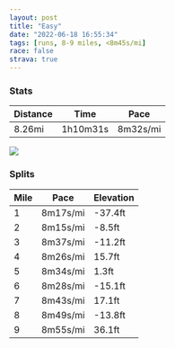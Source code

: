 ```yaml
---
layout: post
title: "Easy"
date: "2022-06-18 16:55:34"
tags: [runs, 8-9 miles, <8m45s/mi]
race: false
strava: true
---
```


### Stats

| Distance | Time | Pace |
|----------|------|------|
|8.26mi|1h10m31s|8m32s/mi|

<img src='https://maps.googleapis.com/maps/api/staticmap?maptype=roadmap&path=enc:qewwFntsbMAB\Xb@NDFAJFRBp@?\Ud@Kd@Gv@Kt@?t@a@rAsApC[ESLi@D[A?Hg@XIJPT~B`A^^Jd@CPPt@\n@?LIz@@p@MjAmAhDET@HVr@[tA?XLXnCbBnA|@~Ax@vB|AnAv@pAd@p@~@vCbAn@L`DdAvBf@bD?hBJbAh@LEd@e@VK|@F`@@@CEaADw@Jk@BE\Cf@@~@RpCVd@J~@BfBZtCVxAAd@Dr@VHLr@Tl@CdABn@Jl@BrALv@Nd@@d@Td@LdFl@n@TpAx@`@HnAd@zATfADjBKVGpACj@EhBPjEFvAVbBH`ACjALv@ApDLpBVdBHvAGnCPt@@\EvAHpBVrCD`CN|CHlE`@rBZtBHbBRb@JdBP~@PpCZxAHnDd@xAJb@CJBh@?pAd@zGv@xAVhA\rAFZPn@Cr@Jt@@b@LTLz@F|Bz@d@FTT\H\?~@MFDA@OLGAFGt@ZdALz@R`EZv@Jn@TR@v@WPUZVx@Vr@p@NVNFf@Jl@UdBL`A`@DCp@PbAp@`@Rv@@b@Jt@\j@@DBDRNLf@Ph@^bBx@n@@b@Z~B|@BFf@X`BNVPA^Q@c@c@SGuAMg@?_AQgB_AoBo@OA[NUG]][e@m@M[DWQYIQOGQKIcBEm@Gk@c@i@M_@?a@Uq@UYQQSe@IMFSK[Eo@Cy@Q{@GCe@B]CcBIA[Wa@Qg@DWVs@?gApAWMKYC?WYKEoAQw@GwBc@[Dc@@]CYBy@o@aAWwAUOBQVMBq@]s@QuAKmAAk@QgACq@Sk@IoDYkAWo@We@MwAQeACoAMkCe@oEi@u@Q_BOgDQqASsHq@}BWe@?WGa@Cc@HqC@q@G{@OiACgASuB?aCOcCIa@Cw@QwCIa@Kk@@aAMeAFqDIk@O{BK}@?qBO{FRwACkAOiAe@c@Cc@U_@_@e@[q@Se@IqBMsE{@oDa@e@?{@G]?[H]IgAe@c@Ik@HqAMkA?_Bc@eCMoE}@e@CWD_@bAuAp@a@B_@K_@?o@PYD{BGgAQaBc@wBy@wAYyC_AuAWa@QWCaA[eDwByBoA}@o@AO[a@Na@Ga@SYEWB[xAcFVe@x@sBj@aAX[l@SZSVa@Ck@GMB[ZQ&key=AIzaSyC1MId7bFpkLXNAaYhBSTb8jLyiSqzbDtM&size=800x800&markers=color:yellow|label:S|40.75625,-73.99768&markers=color:green|label:F|40.75439000000006,-74.00172999999995'>

### Splits

| Mile | Pace | Elevation |
|------|------|-----------|
|1|8m17s/mi|-37.4ft|
|2|8m15s/mi|-8.5ft|
|3|8m37s/mi|-11.2ft|
|4|8m26s/mi|15.7ft|
|5|8m34s/mi|1.3ft|
|6|8m28s/mi|-15.1ft|
|7|8m43s/mi|17.1ft|
|8|8m49s/mi|-13.8ft|
|9|8m55s/mi|36.1ft|
